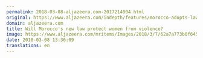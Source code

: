 ```yaml
---
permalink: 2018-03-08-aljazeera.com-2017214004.html
original: https://www.aljazeera.com/indepth/features/morocco-adopts-law-protect-women-violence-180306230636981.html
domain: aljazeera.com
title: Will Morocco's new law protect women from violence?
image: https://www.aljazeera.com/mritems/Images/2018/3/7/62a7a773b0f645db877f3550c78b4b0f_18.jpg
date: 2018-03-08 13:36:09
translations: en
---
```



